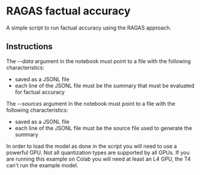 # RAGAS factual accuracy

A simple script to run factual accuracy using the RAGAS approach.

## Instructions

The *--data* argument in the notebook must point to a file with the following characteristics:
- saved as a JSONL file
- each line of the JSONL file must be the summary that must be evaluated for factual accuracy

The *--sources* argument in the notebook must point to a file with the following characteristics:
- saved as a JSONL file
- each line of the JSONL file must be the source file used to generate the summary

In order to load the model as done in the script you will need to use a powerful GPU. Not all quantization types are supported by all GPUs.
If you are running this example on Colab you will need at least an L4 GPU, the T4 can't run the example model.
